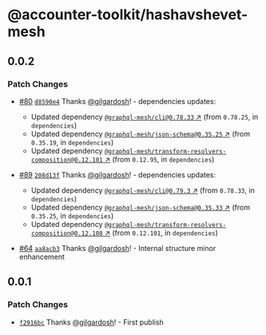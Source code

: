 # @accounter-toolkit/hashavshevet-mesh

## 0.0.2

### Patch Changes

- [#80](https://github.com/gilgardosh/accounter-toolkit/pull/80) [`d8590e4`](https://github.com/gilgardosh/accounter-toolkit/commit/d8590e473881e7bd33817d2ee2fdb67141599373) Thanks [@gilgardosh](https://github.com/gilgardosh)! - dependencies updates:

  - Updated dependency [`@graphql-mesh/cli@0.78.33` ↗︎](https://www.npmjs.com/package/@graphql-mesh/cli/v/0.78.33) (from `0.78.25`, in `dependencies`)
  - Updated dependency [`@graphql-mesh/json-schema@0.35.25` ↗︎](https://www.npmjs.com/package/@graphql-mesh/json-schema/v/0.35.25) (from `0.35.19`, in `dependencies`)
  - Updated dependency [`@graphql-mesh/transform-resolvers-composition@0.12.101` ↗︎](https://www.npmjs.com/package/@graphql-mesh/transform-resolvers-composition/v/0.12.101) (from `0.12.95`, in `dependencies`)

- [#89](https://github.com/gilgardosh/accounter-toolkit/pull/89) [`208d13f`](https://github.com/gilgardosh/accounter-toolkit/commit/208d13fe26273f6ef80bfbc1a62528e06c59cd68) Thanks [@gilgardosh](https://github.com/gilgardosh)! - dependencies updates:

  - Updated dependency [`@graphql-mesh/cli@0.79.3` ↗︎](https://www.npmjs.com/package/@graphql-mesh/cli/v/0.79.3) (from `0.78.33`, in `dependencies`)
  - Updated dependency [`@graphql-mesh/json-schema@0.35.33` ↗︎](https://www.npmjs.com/package/@graphql-mesh/json-schema/v/0.35.33) (from `0.35.25`, in `dependencies`)
  - Updated dependency [`@graphql-mesh/transform-resolvers-composition@0.12.108` ↗︎](https://www.npmjs.com/package/@graphql-mesh/transform-resolvers-composition/v/0.12.108) (from `0.12.101`, in `dependencies`)

- [#64](https://github.com/gilgardosh/accounter-toolkit/pull/64) [`aa8acb3`](https://github.com/gilgardosh/accounter-toolkit/commit/aa8acb39ed2d21336fcfe45b1b229975ee9d722b) Thanks [@gilgardosh](https://github.com/gilgardosh)! - Internal structure minor enhancement

## 0.0.1

### Patch Changes

- [`f2916bc`](https://github.com/gilgardosh/accounter-toolkit/commit/f2916bc3a20aa6028845dd068506b62e319d9546) Thanks [@gilgardosh](https://github.com/gilgardosh)! - First publish
